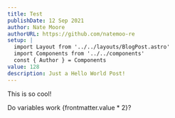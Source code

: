 ```yaml
---
title: Test
publishDate: 12 Sep 2021
author: Nate Moore
authorURL: https://github.com/natemoo-re
setup: |
  import Layout from '../../layouts/BlogPost.astro'
  import Components from '../../components'
  const { Author } = Components
value: 128
description: Just a Hello World Post!
---
```


<Author name="Nate Moore" href="https://twitter.com/n_moore" />

This is so cool!

Do variables work {frontmatter.value * 2}?
